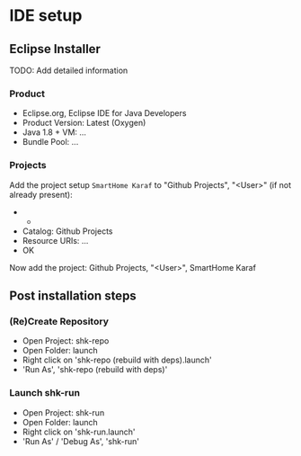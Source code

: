 # IDE setup

## Eclipse Installer

TODO: Add detailed information

### Product

* Eclipse.org, Eclipse IDE for Java Developers
* Product Version: Latest (Oxygen)
* Java 1.8 + VM: ...
* Bundle Pool: ...

### Projects

Add the project setup `SmartHome Karaf` to "Github Projects", "&lt;User&gt;" (if not already present):

* +
* Catalog: Github Projects
* Resource URIs: ...
* OK

Now add the project:
Github Projects, "&lt;User&gt;", SmartHome Karaf

## Post installation steps

### (Re)Create Repository

* Open Project: shk-repo
* Open Folder: launch
* Right click on 'shk-repo (rebuild with deps).launch'
* 'Run As', 'shk-repo (rebuild with deps)'

### Launch shk-run

* Open Project: shk-run
* Open Folder: launch
* Right click on 'shk-run.launch'
* 'Run As' / 'Debug As', 'shk-run'
